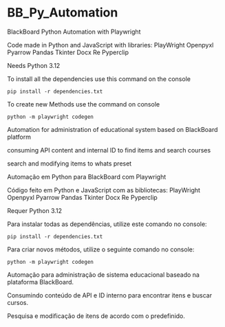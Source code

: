 # BB_Py_Automation

BlackBoard Python Automation with Playwright

Code made in Python and JavaScript with libraries: 
PlayWright
Openpyxl
Pyarrow
Pandas
Tkinter
Docx
Re
Pyperclip

Needs Python 3.12

To install all the dependencies use this command on the console
```
pip install -r dependencies.txt
```

To create new Methods use the command on console
```
python -m playwright codegen
```

Automation for administration of educational system based on BlackBoard platform

consuming API content and internal ID to find items and search courses

search and modifying items to whats preset

Automação em Python para BlackBoard com Playwright

Código feito em Python e JavaScript com as bibliotecas: 
PlayWright
Openpyxl
Pyarrow
Pandas
Tkinter
Docx
Re
Pyperclip

Requer Python 3.12

Para instalar todas as dependências, utilize este comando no console:
```
pip install -r dependencies.txt
```

Para criar novos métodos, utilize o seguinte comando no console:
```
python -m playwright codegen
```

Automação para administração de sistema educacional baseado na plataforma BlackBoard.

Consumindo conteúdo de API e ID interno para encontrar itens e buscar cursos.

Pesquisa e modificação de itens de acordo com o predefinido.